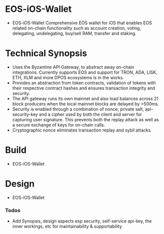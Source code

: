 # EOS-iOS-Wallet
- EOS-iOS-Wallet
Comprehensive EOS wallet for iOS that enables EOS related on-chain functionality such as account creation, voting, delegating, undelegating, buy/sell RAM, transfer and staking.

# Technical Synopsis
- Uses the Byzantine API Gateway, to abstract away on-chain integrations. Currently supports EOS and support for TRON, ADA, LISK, ETH, XLM and more DPOS ecosystems is in the works.
- Provides an abstraction from token contracts, validation of tokens with their respective contract hashes and ensures transaction integrity and security.
- The API gateway runs its own mainnet and also load balances across 21 block producers when the local mainnet blocks are delayed by >500ms.
- Security is enabled through a combination of nonce, private salt, api-security-key and a cipher used by both the client and server for capturing user signature. This prevents both the replay attack as well as a secure exchange of keys for on-chain calls.
- Cryptographic nonce eliminates transaction replay and sybil attacks.


# Build
- EOS-iOS-Wallet


# Design
- EOS-iOS-Wallet


### Todos
 - Add Synopsis, design aspects esp security, self-service api-key, the inner workings, etc for maintainability & supportability
